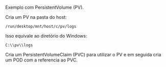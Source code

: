 Exemplo com PersistentVolume (PV).

Cria um PV na pasta do host:

`/run/desktop/mnt/host/c/pv/logs`

Isso equivale ao diretório do Windows:

`C:\\pv\\logs`

Cria um PersistentVolumeClaim (PVC) para utilizar o PV e em seguida cria um POD com a referencia ao PVC.
